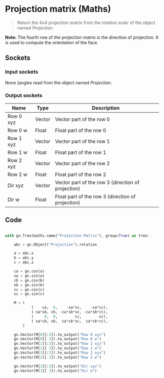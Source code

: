 # Projection matrix (Maths)

> Return the 4x4 projection matrix from the rotation euler of the object named *Projection*.

**Note:** The fourth row of the projection matrix is the direction of projection.
It is used to compute the orientation of the face.

## Sockets

### Input sockets

None (angles read from the object named *Projection*.

### Output sockets

| Name        | Type        | Description                                                           |
| ----------- | ----------- | --------------------------------------------------------------------- |
| Row 0 xyz   | Vector      | Vector part of the row 0                                              |
| Row 0 w     | Float       | Float part of the row 0                                               |
| Row 1 xyz   | Vector      | Vector part of the row 1                                              |
| Row 1 w     | Float       | Float part of the row 1                                               |
| Row 2 xyz   | Vector      | Vector part of the row 2                                              |
| Row 2 w     | Float       | Float part of the row 2                                               |
| Dir xyz     | Vector      | Vector part of the row 3 (direction of projection)                    |
| Dir w       | Float       | Float part of the row 3 (direction of projection)                     |

## Code

``` python

with gn.Tree(maths.name("Projection Matrix"), group=True) as tree:

    abc = gn.Object("Projection").rotation

    a = abc.x
    b = abc.y
    c = abc.z

    ca = gn.cos(a)
    sa = gn.sin(a)
    cb = gn.cos(b)
    sb = gn.sin(b)
    cc = gn.cos(c)
    sc = gn.sin(c)

    M = (
            (    ca,  0,    -sa*sc,    -sa*cc),
            (-sa*sb, cb, -ca*sb*sc, -ca*sb*cc),
            (     0,  0,        cc,       -sc),
            ( sa*cb, sb,  ca*cb*sc,  ca*cb*cc),
        )

    gn.Vector(M[0][:3]).to_output("Row 0 xyz")
    gn.Vector(M[0][ 3]).to_output("Row 0 w")
    gn.Vector(M[1][:3]).to_output("Row 1 xyz")
    gn.Vector(M[1][ 3]).to_output("Row 1 w")
    gn.Vector(M[2][:3]).to_output("Row 2 xyz")
    gn.Vector(M[2][ 3]).to_output("Row 2 w")

    gn.Vector(M[3][:3]).to_output("Dir xyz")
    gn.Vector(M[3][ 3]).to_output("Dir w")


```


